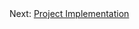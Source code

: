 <br><br>
Next: [Project Implementation](https://github.com/Nahvin00/TRASE-Trademark-Similarity-Identification/edit/main/PMP/C_PROJECT_IMPLEMENTATION.md)
